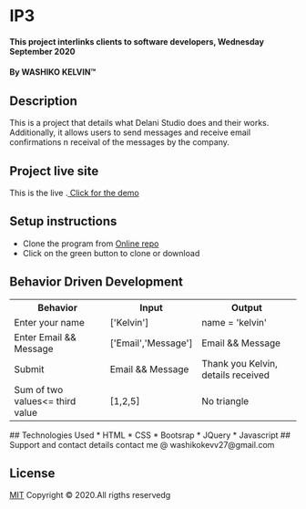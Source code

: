 # IP3
#### This project interlinks clients to software developers, Wednesday September 2020 
#### By **WASHIKO KELVIN**&trade;
## Description
This is a project that details what Delani Studio does and their works. Additionally, it allows users to send messages and receive email confirmations n receival of the messages by the company.
## Project live site
  This is the live .[ Click for the demo](https://github.com/Washikokevv27/IP3)

## Setup instructions
* Clone the program from [Online repo](https://github.com/Washikokevv27/IP3)
* Click on the green button to clone or download
## Behavior Driven Development
<table>
    <tr>
      <th>Behavior</th> 
      <th>Input</th> 
      <th>Output</th>   
    </tr>
    <tr>
        <td>Enter your name</td>
        <td>['Kelvin']</td>
        <td>name = 'kelvin'</td>
    </tr>
    <tr>
        <td>Enter Email && Message</td>
        <td>['Email','Message']</td>
        <td>Email && Message</td>
    </tr>
    <tr>
        <td>Submit</td>
        <td>Email && Message</td>
        <td>Thank you Kelvin, details received</td>
    </tr>
    <tr>
        <td>Sum of two values<= third value </td>
        <td>[1,2,5]</td>
        <td>No triangle</td>
    </tr>    
</table>
## Technologies Used
* HTML
* CSS
* Bootsrap
* JQuery
* Javascript
## Support and contact details
contact me @ washikokevv27@gmail.com

## License
[MIT](https://github.com/Washikokevv27/IP3/blob/master/LICENSE)
Copyright &copy; 2020.All rigths reservedg  